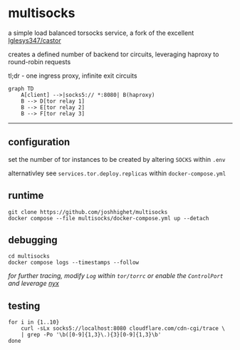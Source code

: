 # multisocks

a simple load balanced torsocks service, a fork of the excellent [Iglesys347/castor](https://github.com/Iglesys347/castor)

creates a defined number of backend tor circuits, leveraging haproxy to round-robin requests

tl;dr - one ingress proxy, infinite exit circuits

```mermaid
graph TD
    A[client] -->|socks5:// *:8080| B(haproxy)
    B --> D[tor relay 1]
    B --> E[tor relay 2]
    B --> F[tor relay 3]    
```

---

## configuration

set the number of tor instances to be created by altering `SOCKS` within `.env`

alternativley see `services.tor.deploy.replicas` within `docker-compose.yml`
## runtime

```shell
git clone https://github.com/joshhighet/multisocks
docker compose --file multisocks/docker-compose.yml up --detach
```

## debugging

```shell
cd multisocks
docker compose logs --timestamps --follow
```

_for further tracing, modify `Log` within `tor/torrc` or enable the `ControlPort` and leverage [nyx](https://nyx.torproject.org)_

## testing

```shell
for i in {1..10}
    curl -sLx socks5://localhost:8080 cloudflare.com/cdn-cgi/trace \
    | grep -Po '\b([0-9]{1,3}\.){3}[0-9]{1,3}\b'
done
```

